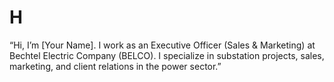 # H
“Hi, I’m [Your Name]. I work as an Executive Officer (Sales &amp; Marketing) at Bechtel Electric Company (BELCO). I specialize in substation projects, sales, marketing, and client relations in the power sector.”
